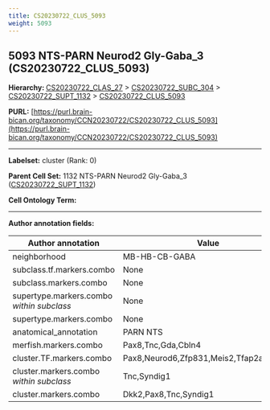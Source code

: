 ```yaml
---
title: CS20230722_CLUS_5093
weight: 5093
---
```

## 5093 NTS-PARN Neurod2 Gly-Gaba_3 (CS20230722_CLUS_5093)
<b>Hierarchy: </b>
[CS20230722_CLAS_27](../CS20230722_CLAS_27) >
[CS20230722_SUBC_304](../CS20230722_SUBC_304) >
[CS20230722_SUPT_1132](../CS20230722_SUPT_1132) >
[CS20230722_CLUS_5093](../CS20230722_CLUS_5093)

**PURL:** [https://purl.brain-bican.org/taxonomy/CCN20230722/CS20230722_CLUS_5093](https://purl.brain-bican.org/taxonomy/CCN20230722/CS20230722_CLUS_5093)

---


**Labelset:** cluster (Rank: 0)

**Parent Cell Set:** 1132 NTS-PARN Neurod2 Gly-Gaba_3 ([CS20230722_SUPT_1132](../CS20230722_SUPT_1132))



**Cell Ontology Term:** 

[MARKER GENES.]: #


---

[TRANSFERRED ANNOTATIONS.]: #


[AUTHOR ANNOTATION FIELDS.]: #


**Author annotation fields:**

| Author annotation | Value |
|-------------------|-------|
|neighborhood|MB-HB-CB-GABA|
|subclass.tf.markers.combo|None|
|subclass.markers.combo|None|
|supertype.markers.combo _within subclass_|None|
|supertype.markers.combo|None|
|anatomical_annotation|PARN NTS|
|merfish.markers.combo|Pax8,Tnc,Gda,Cbln4|
|cluster.TF.markers.combo|Pax8,Neurod6,Zfp831,Meis2,Tfap2a,Pou3f4|
|cluster.markers.combo _within subclass_|Tnc,Syndig1|
|cluster.markers.combo|Dkk2,Pax8,Tnc,Syndig1|
